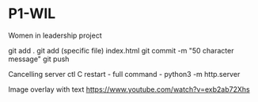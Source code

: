 # P1-WIL
Women in leadership project 

git add . 
git add  (specific file) index.html 
git commit -m "50 character message"
git push 

Cancelling server ctl C
restart - full command - python3 -m http.server

Image overlay with text https://www.youtube.com/watch?v=exb2ab72Xhs

<!--https://www.w3schools.com/tags/tag_hn.asp--!>